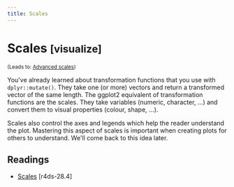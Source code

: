 ```yaml
---
title: Scales
---
```


<!-- Generated automatically from vis-scales.yml. Do not edit by hand -->

# Scales <small class='visualize'>[visualize]</small>
<small>(Leads to: [Advanced scales](vis-scales-2.md))</small>

You've already learned about transformation functions that you use with
`dplyr::mutate()`. They take one (or more) vectors and return a transformed
vector of the same length. The ggplot2 equivalent of transformation
functions are the scales. They take variables (numeric, character, ...)
and convert them to visual properties (colour, shape, ...).

Scales also control the axes and legends which help the reader understand
the plot. Mastering this aspect of scales is important when creating plots
for others to understand. We'll come back to this idea later.

## Readings

  * [Scales](http://r4ds.had.co.nz/graphics-for-communication.html#scales) [r4ds-28.4]



